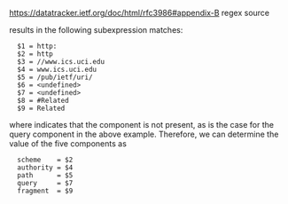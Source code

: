 https://datatracker.ietf.org/doc/html/rfc3986#appendix-B regex source

results in the following subexpression matches:

      $1 = http:
      $2 = http
      $3 = //www.ics.uci.edu
      $4 = www.ics.uci.edu
      $5 = /pub/ietf/uri/
      $6 = <undefined>
      $7 = <undefined>
      $8 = #Related
      $9 = Related

   where <undefined> indicates that the component is not present, as is
   the case for the query component in the above example.  Therefore, we
   can determine the value of the five components as

      scheme    = $2
      authority = $4
      path      = $5
      query     = $7
      fragment  = $9